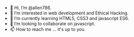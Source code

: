 - 👋 Hi, I’m @allen786.
- 👀 I’m interested in web development and Ethical Hacking.
- 🌱 I’m currently learning HTML5, CSS3 and javascript ES6.
- 💞️ I’m looking to collaborate on javascript.
- 📫 How to reach me ... it's up to you.

<!---
allen786/allen786 is a ✨ special ✨ repository because its `README.md` (this file) appears on your GitHub profile.
You can click the Preview link to take a look at your changes.
--->
